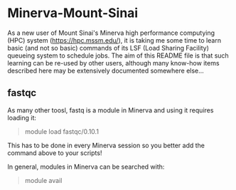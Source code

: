 Minerva-Mount-Sinai
===================

As a new user of Mount Sinai's Minerva high performance computying (HPC) system (https://hpc.mssm.edu/), it is taking me some time to learn basic (and not so basic) commands of its LSF (Load Sharing Facility) queueing system to schedule jobs. The aim of this README file is that such learning can be re-used by other users, although many know-how items described here may be extensively documented somewhere else...


## fastqc

As many other toosl, fastq is a module in Minerva and using it requires loading it:

  > module load fastqc/0.10.1

This has to be done in every Minerva session so you better add the command above to your scripts!

In general, modules in Minerva can be searched with:

  > module avail
